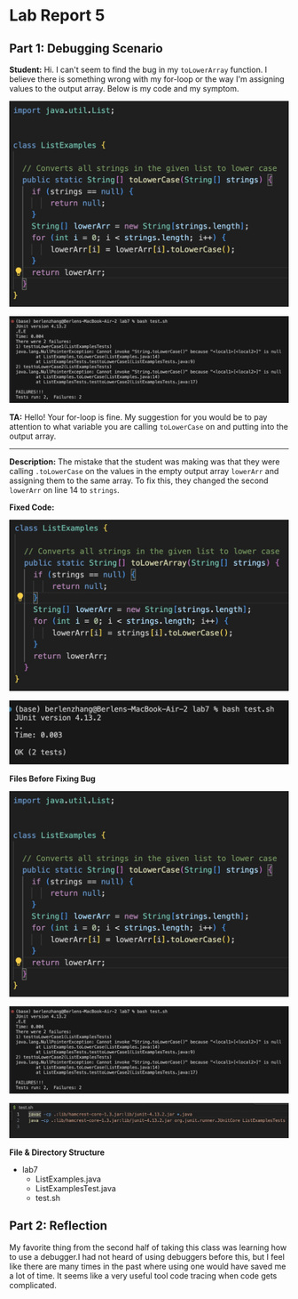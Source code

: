 # Lab Report 5

## Part 1: Debugging Scenario

**Student:**
Hi. I can't seem to find the bug in my `toLowerArray` function. I believe there is something wrong with my for-loop or the way I'm assigning values to the output array. Below is my code and my symptom.

![Image](lowerArrayBug.jpg)

![Image](lowerArraySymp.jpg)

**TA:**
Hello! Your for-loop is fine. My suggestion for you would be to pay attention to what variable you are calling `toLowerCase` on and putting into the output array. 

---

**Description:**
The mistake that the student was making was that they were calling `.toLowerCase` on the values in the empty output array `lowerArr` and assigning them to the same array. To fix this, they changed the second `lowerArr` on line 14 to `strings`.

**Fixed Code:**

![Image](lowerArrayFixed.jpg)

![Image](lowerArrayPass.jpg)

**Files Before Fixing Bug**

![Image](lowerArrayBug.jpg)

![Image](lowerArraySymp.jpg)

![Image](bashSS.jpg)

**File & Directory Structure**

* lab7
  * ListExamples.java
  * ListExamplesTest.java
  * test.sh
 
## Part 2: Reflection

My favorite thing from the second half of taking this class was learning how to use a debugger.I had not heard of using debuggers before this, but I feel like there are many times in the past where using one would have saved me a lot of time. It seems like a very useful tool code tracing when code gets complicated.
